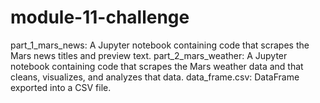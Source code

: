# module-11-challenge

part_1_mars_news: A Jupyter notebook containing code that scrapes the Mars news titles and preview text.
part_2_mars_weather: A Jupyter notebook containing code that scrapes the Mars weather data and that cleans, visualizes, and analyzes that data.
data_frame.csv: DataFrame exported into a CSV file. 
